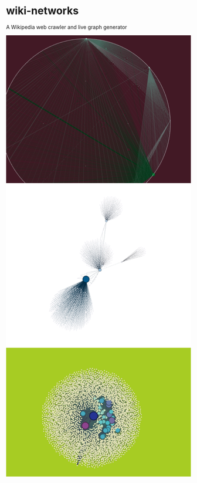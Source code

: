 wiki-networks
=============

A Wikipedia web crawler and live graph generator

![Screenshot](/screenshot_023750.png)
![Screenshot](/screenshot_023760.png)
![Screenshot](screenshot_024740.png)
